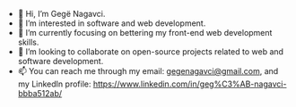 - 👋 Hi, I’m Gegë Nagavci.
- 👀 I’m interested in software and web development.
- 🌱 I’m currently focusing on bettering my front-end web development skills.
- 💞️ I’m looking to collaborate on open-source projects related to web and software development.
- 📫 You can reach me through my email: gegenagavci@gmail.com, and my LinkedIn profile: https://www.linkedin.com/in/geg%C3%AB-nagavci-bbba512ab/

<!---
gnagavci/gnagavci is a ✨ special ✨ repository because its `README.md` (this file) appears on your GitHub profile.
You can click the Preview link to take a look at your changes.
--->
